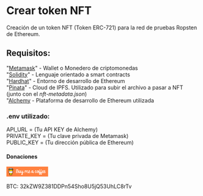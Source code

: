 # Crear token NFT
    
Creación de un token NFT (Token ERC-721) para la red de pruebas Ropsten de Ethereum.   
   
   ## Requisitos:
   "[Metamask](https://metamask.io/)" - Wallet o Monedero de criptomonedas   
   "[Solidity](https://solidity-es.readthedocs.io/es/latest/)" - Lenguaje orientado a smart contracts   
   "[Hardhat](https://hardhat.org/)" - Entorno de desarrollo de Ethereum   
   "[Pinata](https://pinata.cloud/)" - Cloud de IPFS. Utilizado para subir el archivo a pasar a NFT (junto con el *nft-metadata.json*)   
   "[Alchemy](https://www.alchemyapi.io/) - Plataforma de desarrollo de Ethereum utilizada  
   
### .env utilizado:
API_URL = (Tu API KEY de Alchemy)   
PRIVATE_KEY = (Tu clave privada de Metamask)   
PUBLIC_KEY = (Tu dirección pública de Ethereum)   
   
#### Donaciones    
    
<a href="https://www.buymeacoffee.com/yeadan" target="_blank"><img src="https://github.com/yeadan/blockenergy/blob/master/public/default-orange.png" alt="Buy Me A Coffee" style="height: 26px !important;width: 109px !important;" ></a>   
   
BTC: 32kZW9Z381DDPn54Sho8U5jQ53UhLC8rTv

